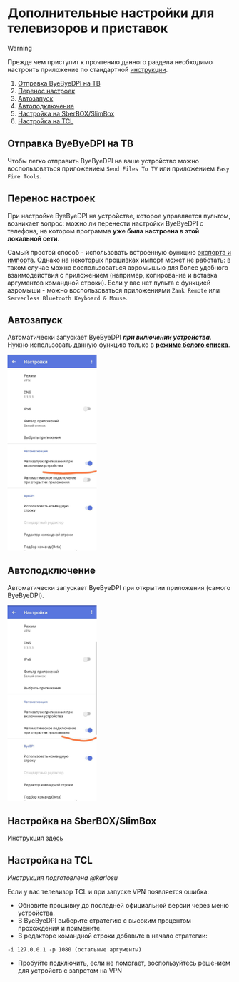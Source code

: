 # <a id="тв-приставки">Дополнительные настройки для телевизоров и приставок</a>

> [!WARNING]
> Прежде чем приступит к прочтению данного раздела необходимо настроить приложение по стандартной [инструкции](start.md).

1. [Отправка ByeByeDPI на ТВ](#отправка-на-тв)
2. [Перенос настроек](#перенос)
3. [Автозапуск](#автозапуск)
4. [Автоподключение](#автоподключение)
5. [Настройка на SberBOX/SlimBox](sbox.md)
6. [Настройка на TCL](#tcl)

## <a id="отправка-на-тв">Отправка ByeByeDPI на ТВ</a>

Чтобы легко отправить ByeByeDPI на ваше устройство можно воспользоваться приложением `Send Files To TV` или приложением `Easy Fire Tools`.

## <a id="перенос">Перенос настроек</a>

При настройке ByeByeDPI на устройстве, которое управляется пультом, возникает вопрос:
можно ли перенести настройки ByeByeDPI с телефона, на котором программа **уже была настроена в этой локальной сети**.

Самый простой способ - использовать встроенную функцию [экспорта и импорта](features.md#export-import).
Однако на некоторых прошивках импорт может не работать: в таком случае можно воспользоваться аэромышью для более удобного взаимодействия с приложением (например, копирование и вставка аргументов командной строки).
Если у вас нет пульта с функцией аэромыши - можно воспользоваться приложениями `Zank Remote` или `Serverless Bluetooth Keyboard & Mouse`.

## <a id="автозапуск">Автозапуск</a>

Автоматически запускает ByeByeDPI **_при включении устройства_**. Нужно использовать данную функцию только в **[режиме белого списка](features.md#whitelist-blacklist)**.

<img src="images/Pasted image 20250301223254.png" width="200">

## <a id="автоподключение">Автоподключение</a>

Автоматически запускает ByeByeDPI при открытии приложения (самого ByeByeDPI).

<img src="images/Pasted image 20250301223333.png" width="200">

## <a id="slim-sber">Настройка на SberBOX/SlimBox</a>

Инструкция [здесь](sbox.md)

## <a id="tcl">Настройка на TCL</a>

_Инструкция подготовлена @karlosu_

Если у вас телевизор TCL и при запуске VPN появляется ошибка:

- Обновите прошивку до последней официальной версии через меню устройства.
- В ByeByeDPI выберите стратегию с высоким процентом прохождения и примените.
- В редакторе командной строки добавьте в начало стратегии:
```
-i 127.0.0.1 -p 1080 (остальные аргументы)
```
- Пробуйте подключить, если не помогает, воспользуйтесь решением для устройств с запретом на VPN
